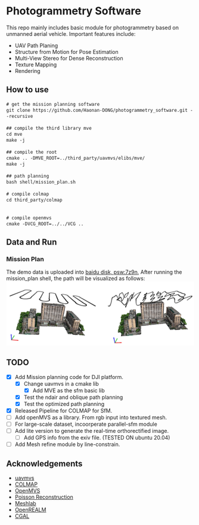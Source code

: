 # Photogrammetry Software
This repo mainly includes basic module for photogrammetry based on unmanned aerial vehicle. Important features include:
- UAV Path Planing
- Structure from Motion for Pose Estimation
- Multi-View Stereo for Dense Reconstruction
- Texture Mapping
- Rendering

## How to use
```shell
# get the mission planning software
git clone https://github.com/Haonan-DONG/photogrammetry_software.git --recursive

## compile the third library mve
cd mve
make -j

## compile the root
cmake .. -DMVE_ROOT=../third_party/uavmvs/elibs/mve/
make -j

## path planning
bash shell/mission_plan.sh

# compile colmap
cd third_party/colmap


# compile openmvs
cmake -DVCG_ROOT=../../VCG ..
```
## Data and Run
### Mission Plan
The demo data is uploaded into [baidu disk, psw:7z9n](https://pan.baidu.com/s/1E1aecb8SpcAujOZ3HdEazg?pwd=7z9n), After running the mission_plan shell, the path will be visualized as follows:
![mission_plan_result](doc/mission_plan.png)


## TODO
- [X] Add Mission planning code for DJI platform.
    - [X] Change uavmvs in a cmake lib
        - [X] Add MVE as the sfm basic lib
    - [X] Test the ndair and oblique path planning
    - [X] Test the optimized path planning
- [X] Released Pipeline for COLMAP for SfM.
- [ ] Add openMVS as a library. From rgb input into textured mesh.
- [ ] For large-scale dataset, incoorperate parallel-sfm module
- [ ] Add lite version to generate the real-time orthorectified image.
    - [ ] Add GPS info from the exiv file. (TESTED ON ubuntu 20.04)
- [ ] Add Mesh refine module by line-constrain.

## Acknowledgements
- [uavmvs](https://github.com/nmoehrle/uavmvs)
- [COLMAP](https://github.com/colmap/colmap)
- [OpenMVS](https://github.com/cdcseacave/openMVS)
- [Poisson Reconstruction](https://www.cs.jhu.edu/~misha/Code/PoissonRecon/Version13.8/)
- [Meshlab](https://github.com/cnr-isti-vclab/meshlab)
- [OpenREALM](https://github.com/laxnpander/OpenREALM.git)
- [CGAL](https://github.com/CGAL/cgal.git)